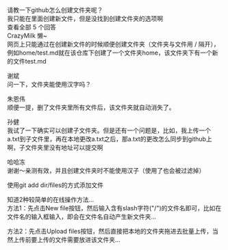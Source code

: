 请教一下github怎么创建文件夹呢？   
我只能在里面创建新文件，但是没找到创建文件夹的选项啊  
查看全部 5 个回答  
CrazyMilk 懒~   
网页上只能通过在创建新文件的时候顺便创建文件夹（文件夹与文件用 / 隔开），例如home/test.md就在该仓库下创建了一个文件夹home，该文件夹下有一个新的文件test.md   

谢斌  
问一下，文件夹能使用汉字吗？  

朱恩伟  
顺便一提，删了文件夹里所有文件后，该文件夹就自动消失了。  

孙健  
我试了一下确实可以创建子文件夹。但是还有一个问题是，比如，我上传一个a.txt到子文件里，再在本地更改a.txt之后，那a.txt的更改怎么同步到github上啊，子文件夹里没有地址可以提交啊  

哈哈冻  
谢谢～亲测有效，并且创建文件夹时不能使用汉子（使用了也会被过滤掉）


使用git add dir/files的方式添加文件  


知道2种较简单的在线操作方法...  
方法1：先点击New file按钮，然后输入含有slash字符("/")的文件名即可，比如在文件名的输入框输入，即会在文件名自动产生新文件夹...  

方法2：先点击Upload files按钮，然后直接把本地的文件夹拖进去批量上传，当然上传前要上传的文件需要放进该文件夹...  
